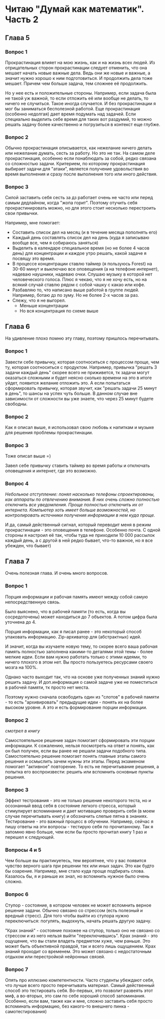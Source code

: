 # Читаю "Думай как математик". Часть 2

## Глава 5

### Вопрос 1

Прокрастинация влияет на мою жизнь, как и на жизнь всех людей. Из отрицательных сторон прокрастинации следует отменить, что она мешает начать новые важные дела. Ведь они же новые и важные, а значит нужно хорошо к ним подготовиться. И продолжить дела тоже мешает. Причем чем больше задача, тем сложнее её продолжить. 

Но у нее есть и положительные стороны. Например, если задача была не такой уж важной, то если отложить её или вообще не делать, то ничего не случиться. Такое иногда случается. И без прокрастинации я мог бы заниматься бесполезной работой. Еще прокрастинация (особенно недолгая) дает время подумать над задачей. Если специально выделить себе время для таких вот раздумий, то можно решать задачу более качественно и погрузиться в контекст еще глубже. 

### Вопрос 2

Обычно прокрастинация описывается, как нежелание ничего делать или нежелание думать, сесть за работу. Но это не так. На самом деле прокрастинация, особенно если понаблюдать за собой, редко связана со сложностью задачи. Критерием, по которому прокрастинация выбирает задачи для "атаки", является получение удовольствия во время выполнения и сразу после выполнения того или иного действия. 

### Вопрос 3

Силой заставить себя сесть за дз работает очень не часто или перед самым дедлайном, когда "жопа горит". Поэтому отучить себя прокрастинировать можно, но для этого стоит несколько перестроить свои привычки.

Например, мне помогает:

- Составить список дел на месяц (и в течение месяца пополнять его)
- Каждый день составлять список дел на день (куда я записываю вообще все, чем я собираюсь заняться)
- Выделить в календаре специальное время (но не более 4 часов день) для концентрации и каждое утро решать, какой задаче я посвящу это время. 
- В процессе концентрации ставлю таймер (я пользуюсь Forest) на 30-60 минут и выключаю все оповещения (а на телефоне интернет), надеваю наушники, надеваю очки. Слушаю музыку в которой нет человеческого голоса. Плюс я чекаю, что я не хочу есть, но на всякий случай ставлю рядом с собой чашку с какао или кофе.
- Разбавляю то, что написано выше работой в группе людей. Например, ботаю дз по зуму. Но не более 2-х часов за раз. 
- Слежу, что я не выгорел.
    - Меньше концентрации
    - Но вся концентрация по схеме выше

## Глава 6

На удивление плохо помню эту главу, поэтому пришлось перечитывать.

### Вопрос 1

Завести себе привычку, которая соотноситься с процессом проще, чем ту, которая соотноситься с продуктом. Например, привычка "решать 3 задачи каждый день" скорее всего не приживется, тк задачи могут оказаться сложными и будет неясно сколько времени на это в итоге уйдет, появится желание отложить это. А если попытаться сформировать привычку, которая звучит, как "решать задачи 25 минут в день", то шансы на успех чуть больше. В данном случае вне зависимости от сложности вы уже знаете, что через 25 минут будете свободны.

### Вопрос 2

Как я описал выше, я использовал свою любовь к напиткам и музыке для решения проблемы прокрастинации.

### Вопрос 3

Тоже описал выше =)

Завел себе привычку ставить таймер во время работы и отключать оповещения и интернет, где это возможно. 

### Вопрос 4

_Небольное отступление: понял насколько телефоны спроектированы, как аппараты по отвлечению внимания. В них очень сложно полностью отключить все уведомления. Проще полностью отключить их от интернета. Компьютер хоть имеет больше возможностей, но контролировать источники получения информации в нем куда проще._

И да, самый действенный сигнал, который переводит меня в режим прокрастинации - это оповещения в телефоне. Особенно почта. С одной стороны я настроил её так, чтобы туда не приходили 10 000 рассылок каждый день, а с другой в ней редко бывает, что-то важное, но я все убежден, что бывает)

## Глава 7

Очень полезная глава. И очень много вопросов.

### Вопрос 1

Порция информации и рабочая память имеют между собой самую непосредственную связь. 

Было выяснено, что в рабочей памяти (то есть, когда вы сосредоточены) может находиться до 7 объектов. А потом цифра была уточнена до 4.

Порция информации, как я писал ранее - это некоторый способ упаковать информацию. Zip-архиватор для (абстрактных) идей. 

И значит, когда вы изучаете новую тему, то скорее всего ваша рабочая память полностью заполнена какими-то деталями этой темы - более мелкие идеи. Если вам нужно работать только с этими идеями, то ничего плохого в этом нет. Вы просто пользуетесь ресурсами своего мозга на 100%.

Однако часто выходит так, что на основе уже полученных знаний нужно решить задачу. И доп.информация о самой задаче уже не поместиться в рабочей памяти, тк просто нет места. 

Поэтому нужно сначала освободить один из "слотов" в рабочей памяти - то есть "архивировать" предыдущие идеи - понять их на более высоком уровне. А это и есть формирование порции информации.

### Вопрос 2

_смотрел в книгу_

Самостоятельное решение задач помогает сформировать эти порции информации. К сожалению, нельзя посмотреть на ответ и понять, как он был получен, если вы ранее не решали задачи подобного типа. Самостоятельно решение помогает понять главные этапы самого решения и осмыслить зачем нужны эти этапы. Перед экзаменом помогает "активное" повторение. То есть не перечитывание решения, а попытка его воспроизвести: решить или вспомнить основные пункты решения.

### Вопрос 3

Эффект тестрования - это не только решение некоторого теста, но и осознанный ввод себя в состояние легкого стресса, который стимулирует вспоминание и дает мотивацию проверить себя (в моем случае перечитывать книгу) и обозначить слепые пятна в знаниях. Тестирование - это важный процесс в обучении. Например, сейчас я пишу ответы на эти вопросы - тестирую себя по прочитанному. Так я запомню явно больше, чем если бы просто прочитал книгу 1 раз и перешел к следующей. 

### Вопросы 4 и 5

Чем больше вы практикуетесь, тем вероятнее, что у вас появится чувство верного шага при решении тех или иных задач. Это как будто бы озарение. Например, мне стало куда проще подбирать слова. Казалось бы, я и раньше их знал, но вспомнить нужное было очень сложно. 

### Вопрос 6

Ступор - состояние, в котором человек не может вспомнить верное решение задачи. Обычно связано со стрессом (есть полезный и вредный стресс). Для того чтобы выйти из ступора нужно переключиться: погулять, выдохнуть, начать решать другую задачу. 

"Крах знаний" - состояние похожее на ступор, только оно не связано со стрессом и из него нельзя выйти "переключившись". Крах знаний - это ощущение, что вы стали владеть предметом хуже, чем раньше. Это может быть объективной правдой, так и всего лишь ощущением. Крах знаний проходит со временем. Это может связано с недостаточным отдыхом или перестройкой нейронных связей.

### Вопрос 7

Опять про иллюзию компетентности. Часто студенты убеждают себя, что лучше всего просто перечитывать материал. Самый действенный способ это тестировать себя. Во-первых, это позволит развеять этот миф, а во-вторых, это сам по себе хороший способ запоминания. Особенно, если вам, также как и мне, сложно заставить себя просто вспоминать информацию, без какого-то внешнего пинка - самотестирования) 